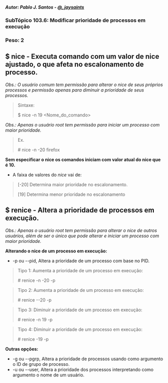##### Autor: Pablo J. Santos - [@_jaysaints](#code)
### SubTópico 103.6: Modificar prioridade de processos em execução
### Peso: 2

## $ nice - Executa comando com um valor de nice ajustado, o que afeta no escalonamento de processo.
_Obs.: O usuário comum tem permissão para alterar o nice de seus próprios processos e permissão apenas para diminuir a prioridade de seus processos._

> Sintaxe:
>
> $ nice -n 19 <Nome_do_comando>

_Obs.: Apenas o usuário root tem permissão para iniciar um processo com maior prioridade._
> Ex.
>
> \# nice -n -20 firefox

__Sem especificar o nice os comandos iniciam com valor atual do nice que é 10.__
- A faixa de valores do _nice_ vai de:
> [-20] Determina maior prioridade no escalonamento.
>
> [19] Determina menor prioridade no escalonamento

## $ renice - Altera a prioridade de processos em execução.
_Obs.: Apenas o usuário root tem permissão para alterar o nice de outros usuários, além de ser o único que pode alterar e iniciar um processo com maior prioridade._

**Alterando o nice de um processo em execução:**
- -p ou  --pid, Altera a prioridade de um processo com base no PID.
> Tipo 1: Aumenta a prioridade de um processo em execução:
>
> \# renice -n -20 -p <pid>

> Tipo 2: Aumenta a prioridade de um processo em execução:
>
> \# renice --20 -p <pid>

> Tipo 3: Diminuir a prioridade de um processo em execução:
>
> \# renice -n 19 -p <pid>

> Tipo 4: Diminuir a prioridade de um processo em execução:
> 
> \# renice -19 -p <pid>

**Outras opções:**
- -g ou --pgrp, Altera a prioridade de processos usando como argumento o ID de grupo de processo.
- -u ou --user, Altera a prioridade dos processos interpretando como argumento o nome de um usuário.
